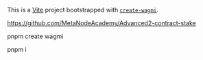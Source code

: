 This is a [Vite](https://vitejs.dev) project bootstrapped with [`create-wagmi`](https://github.com/wevm/wagmi/tree/main/packages/create-wagmi).

https://github.com/MetaNodeAcademy/Advanced2-contract-stake

pnpm create wagmi

pnpm i
